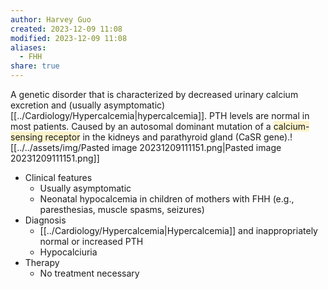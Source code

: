 ```yaml
---
author: Harvey Guo
created: 2023-12-09 11:08
modified: 2023-12-09 11:08
aliases:
  - FHH
share: true
---
```


A genetic disorder that is characterized by decreased urinary calcium excretion and (usually asymptomatic) [[../Cardiology/Hypercalcemia|hypercalcemia]]. PTH levels are normal in most patients. Caused by an autosomal dominant mutation of a <span style="background:rgba(240, 200, 0, 0.2)">calcium-sensing receptor</span> in the kidneys and parathyroid gland (CaSR gene).![[../../assets/img/Pasted image 20231209111151.png|Pasted image 20231209111151.png]]
- Clinical features
	- Usually asymptomatic
	- Neonatal hypocalcemia in children of mothers with FHH (e.g., paresthesias, muscle spasms, seizures)
- Diagnosis
	- [[../Cardiology/Hypercalcemia|Hypercalcemia]] and inappropriately normal or increased PTH
	- Hypocalciuria
- Therapy
	- No treatment necessary
